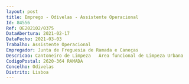```yaml
--- 
layout: post
title: Emprego - Odivelas - Assistente Operacional
Id: 84556
Ref: OE202102/0375
DataAbertura: 2021-02-17
DataFecho: 2021-03-03
Trabalho: Assistente Operacional
Empregador: Junta de Freguesia de Ramada e Caneças
Descricao: Cantoneiro de Limpeza   Área funcional de Limpeza Urbana
CodigoPostal: 2620-364 RAMADA
Concelho: Odivelas
Distrito: Lisboa
--- 
```

